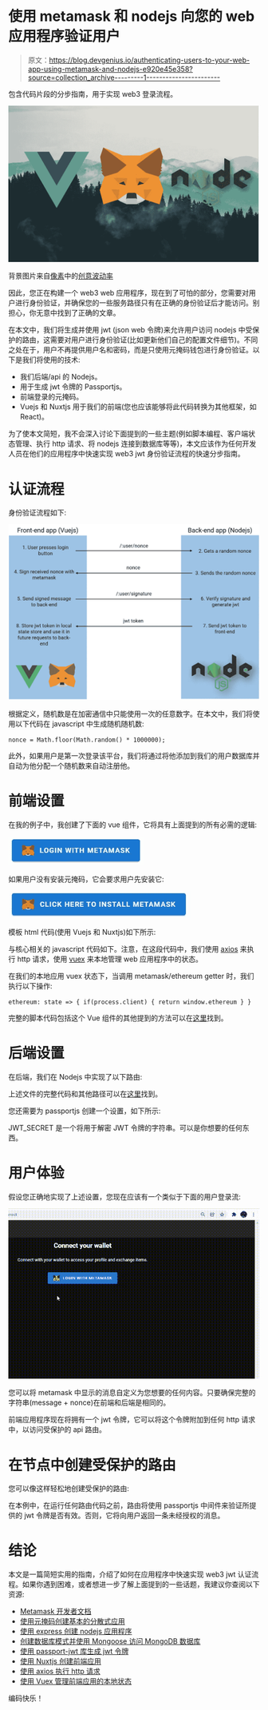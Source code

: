 # 使用 metamask 和 nodejs 向您的 web 应用程序验证用户

> 原文：<https://blog.devgenius.io/authenticating-users-to-your-web-app-using-metamask-and-nodejs-e920e45e358?source=collection_archive---------1----------------------->

包含代码片段的分步指南，用于实现 web3 登录流程。

![](img/1a10c275e6985bbcc80f83751526d8d7.png)

背景图片来自[像素](https://www.pexels.com/pt-br/foto/fotografia-aerea-de-pinheiros-na-montanha-9754/?utm_content=attributionCopyText&utm_medium=referral&utm_source=pexels)中的[创意波动率](https://www.pexels.com/pt-br/@creative-vix?utm_content=attributionCopyText&utm_medium=referral&utm_source=pexels)

因此，您正在构建一个 web3 web 应用程序，现在到了可怕的部分，您需要对用户进行身份验证，并确保您的一些服务路径只有在正确的身份验证后才能访问。别担心，你无意中找到了正确的文章。

在本文中，我们将生成并使用 jwt (json web 令牌)来允许用户访问 nodejs 中受保护的路由，这需要对用户进行身份验证(比如更新他们自己的配置文件细节)。不同之处在于，用户不再提供用户名和密码，而是只使用元掩码钱包进行身份验证。以下是我们将使用的技术:

*   我们后端/api 的 Nodejs。
*   用于生成 jwt 令牌的 Passportjs。
*   前端登录的元掩码。
*   Vuejs 和 Nuxtjs 用于我们的前端(您也应该能够将此代码转换为其他框架，如 React)。

为了使本文简短，我不会深入讨论下面提到的一些主题(例如脚本编程、客户端状态管理、执行 http 请求、将 nodejs 连接到数据库等等)，本文应该作为任何开发人员在他们的应用程序中快速实现 web3 jwt 身份验证流程的快速分步指南。

# 认证流程

身份验证流程如下:

![](img/b2679159ed4303c7fd9a58a4f016eb13.png)

根据定义，随机数是在加密通信中只能使用一次的任意数字。在本文中，我们将使用以下代码在 javascript 中生成随机随机数:

```
nonce = Math.floor(Math.random() * 1000000);
```

此外，如果用户是第一次登录该平台，我们将通过将他添加到我们的用户数据库并自动为他分配一个随机数来自动注册他。

# 前端设置

在我的例子中，我创建了下面的 vue 组件，它将具有上面提到的所有必需的逻辑:

![](img/9f6b7626b24f195ba35975f8c5a8d3da.png)

如果用户没有安装元掩码，它会要求用户先安装它:

![](img/b74e4655e3b96e0db6acc27e4aac7a8a.png)

模板 html 代码(使用 Vuejs 和 Nuxtjs)如下所示:

与核心相关的 javascript 代码如下。注意，在这段代码中，我们使用 [axios](https://axios-http.com/docs/intro) 来执行 http 请求，使用 [vuex](https://vuex.vuejs.org/) 来本地管理 web 应用程序中的状态。

在我们的本地应用 vuex 状态下，当调用 metamask/ethereum getter 时，我们执行以下操作:

```
ethereum: state => { if(process.client) { return window.ethereum } }
```

完整的脚本代码包括这个 Vue 组件的其他提到的方法可以在[这里](https://gist.github.com/duartefdias/b2d1557a35a0bec6329d3f54e1771f5e)找到。

# 后端设置

在后端，我们在 Nodejs 中实现了以下路由:

上述文件的完整代码和其他路径可以在[这里](https://gist.github.com/duartefdias/0a1467e7f788a1ca261d2b1e02596783)找到。

您还需要为 passportjs 创建一个设置，如下所示:

JWT_SECRET 是一个将用于解密 JWT 令牌的字符串。可以是你想要的任何东西。

# 用户体验

假设您正确地实现了上述设置，您现在应该有一个类似于下面的用户登录流:

![](img/4db70741b39ab65cdcf28a23ea1ea23d.png)

您可以将 metamask 中显示的消息自定义为您想要的任何内容。只要确保完整的字符串(message + nonce)在前端和后端是相同的。

前端应用程序现在将拥有一个 jwt 令牌，它可以将这个令牌附加到任何 http 请求中，以访问受保护的 api 路由。

# 在节点中创建受保护的路由

您可以像这样轻松地创建受保护的路由:

在本例中，在运行任何路由代码之前，路由将使用 passportjs 中间件来验证所提供的 jwt 令牌是否有效。否则，它将向用户返回一条未经授权的消息。

# 结论

本文是一篇简短实用的指南，介绍了如何在应用程序中快速实现 web3 jwt 认证流程。如果你遇到困难，或者想进一步了解上面提到的一些话题，我建议你查阅以下资源:

*   [Metamask 开发者文档](https://docs.metamask.io/guide/)
*   [使用元掩码创建基本的分散式应用](https://docs.metamask.io/guide/create-dapp.html#project-setup)
*   [使用 express 创建 nodejs 应用程序](https://expressjs.com/en/starter/generator.html)
*   [创建数据库模式并使用 Mongoose 访问 MongoDB 数据库](https://mongoosejs.com/docs/)
*   [使用 passport-jwt 库生成 jwt 令牌](http://www.passportjs.org/packages/passport-jwt/)
*   [使用 Nuxtjs 创建前端应用](https://nuxtjs.org/docs/get-started/installation)
*   [使用 axios 执行 http 请求](https://axios-http.com/docs/intro)
*   [使用 Vuex 管理前端应用的本地状态](https://nuxtjs.org/docs/directory-structure/store/)

编码快乐！